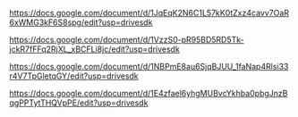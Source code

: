 https://docs.google.com/document/d/1JqEqK2N6C1L57kK0tZxz4cavv7OaR6xWMG3kF6S8spg/edit?usp=drivesdk

https://docs.google.com/document/d/1VzzS0-pR95BD5RD5Tk-jckR7fFFq2RjXL_xBCFLi8jc/edit?usp=drivesdk

https://docs.google.com/document/d/1NBPmE8au6SjqBJUU_1faNap4Rlsi33r4V7TpGletqGY/edit?usp=drivesdk

https://docs.google.com/document/d/1E4zfael6yhgMUBvcYkhba0pbgJnzBqgPPTytTHQVpPE/edit?usp=drivesdk
